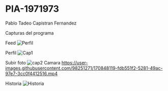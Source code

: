 # PIA-1971973
Pablo Tadeo Capistran Fernandez

Capturas del programa

Feed
![Perfil](https://user-images.githubusercontent.com/98251271/170848133-2782fe0c-2285-481d-a77f-35535f5843b0.jpeg)

Perfil
![Cap1](https://user-images.githubusercontent.com/98251271/170848069-ba481525-8933-4409-a5e8-d27edbf542f7.jpeg)

Subir foto
![cap2](https://user-images.githubusercontent.com/98251271/170848087-efa0f3f0-fbdf-432c-8300-59787360b5a0.jpeg)
Camara
https://user-images.githubusercontent.com/98251271/170848119-fdb551f2-5281-49ac-97e7-3cc0f4412516.mp4

Historia
![Historia](https://user-images.githubusercontent.com/98251271/170848170-aab2f0f2-01c8-4ff3-a081-dc52db663e95.jpeg)



